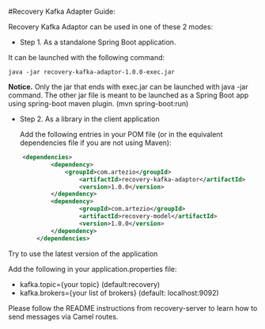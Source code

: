 #Recovery Kafka Adapter Guide:

Recovery Kafka Adaptor can be used in one of these 2 modes:

- Step 1. As a standalone Spring Boot application. 

It can be launched with the following command:

	java -jar recovery-kafka-adaptor-1.0.0-exec.jar

**Notice.** Only the jar that ends with exec.jar can be launched with java -jar command. The other jar file is meant to be launched as a Spring Boot app using spring-boot maven plugin. (mvn spring-boot:run)

- Step 2. As a library in the client application

	Add the following entries in your POM file (or in the equivalent dependencies file if you are not using Maven):
	
```xml
	<dependencies>   
	        <dependency>
	            <groupId>com.artezio</groupId>
            	    <artifactId>recovery-kafka-adaptor</artifactId>
                    <version>1.0.0</version>
	        </dependency>
        	<dependency>
            	    <groupId>com.artezio</groupId>
            	    <artifactId>recovery-model</artifactId>
            	    <version>1.0.0</version>
        	</dependency>
        </dependencies> 
```

   Try to use the latest version of the application

   Add the following in your application.properties file:

   * kafka.topic={your topic} (default:recovery)
   * kafka.brokers={your list of brokers} (default: localhost:9092)

Please follow the README instructions from recovery-server to learn how to send messages via Camel routes.